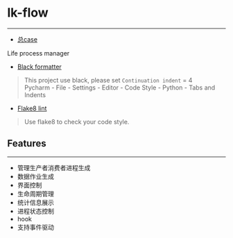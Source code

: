# lk-flow

--- 

* [总case](https://www.tapd.cn/69581886/prong/stories/view/1169581886001000787)

Life process manager

* [Black formatter](https://github.com/psf/black)

> This project use black, please set `Continuation indent` = 4  
> Pycharm - File - Settings - Editor - Code Style - Python - Tabs and Indents

* [Flake8 lint](https://github.com/PyCQA/flake8)

> Use flake8 to check your code style.

## Features

---

* 管理生产者消费者进程生成
* 数据作业生成
* 界面控制
* 生命周期管理
* 统计信息展示
* 进程状态控制
* hook
* 支持事件驱动

